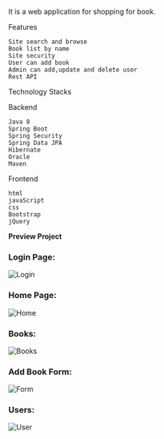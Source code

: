 It is a web application for shopping for book.

Features

    Site search and browse
    Book list by name
    Site security
    User can add book
    Admin can add,update and delete user
    Rest API

Technology Stacks

Backend

    Java 8
    Spring Boot 
    Spring Security
    Spring Data JPA
    Hibernate
    Oracle
    Maven

Frontend

    html
    javaScript
    css
    Bootstrap
    jQuery
    
    
  **Preview Project**   
    
###  Login Page:
![Login](https://user-images.githubusercontent.com/69106891/93897040-7d29b700-fcfe-11ea-9cd1-fe106d645792.jpg)
###  Home Page:
![Home](https://user-images.githubusercontent.com/69106891/93897024-7ac75d00-fcfe-11ea-914c-978281a5b0d1.jpg)
### Books:
![Books](https://user-images.githubusercontent.com/69106891/93897042-7dc24d80-fcfe-11ea-8772-b917abb14037.jpg)
### Add Book Form:
![Form](https://user-images.githubusercontent.com/69106891/93897046-7ef37a80-fcfe-11ea-9052-663a21725acd.jpg)
### Users:
![User](https://user-images.githubusercontent.com/69106891/93897049-8024a780-fcfe-11ea-853f-7de6eef47414.jpg)
